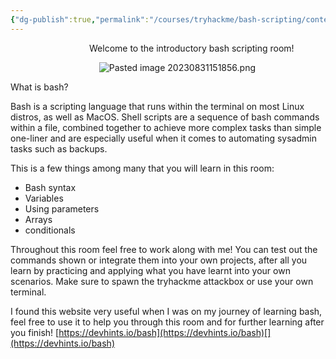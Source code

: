 ```yaml
---
{"dg-publish":true,"permalink":"/courses/tryhackme/bash-scripting/content/introduction-bash/","dgPassFrontmatter":true,"noteIcon":""}
---
```


                                Welcome to the introductory bash scripting room!

                                     ![Pasted image 20230831151856.png](/img/user/courses/tryhackme/Bash%20Scripting/content/img/Pasted%20image%2020230831151856.png)  

  

What is bash?

Bash is a scripting language that runs within the terminal on most Linux distros, as well as MacOS. Shell scripts are a sequence of bash commands within a file, combined together to achieve more complex tasks than simple one-liner and are especially useful when it comes to automating sysadmin tasks such as backups.  

This is a few things among many that you will learn in this room:

- Bash syntax
- Variables
- Using parameters
- Arrays
- conditionals

Throughout this room feel free to work along with me! You can test out the commands shown or integrate them into your own projects, after all you learn by practicing and applying what you have learnt into your own scenarios. Make sure to spawn the tryhackme attackbox or use your own terminal.  

I found this website very useful when I was on my journey of learning bash, feel free to use it to help you through this room and for further learning after you finish! [https://devhints.io/bash](https://devhints.io/bash)[](https://devhints.io/bash)